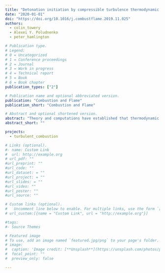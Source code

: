 ```yaml
---
title: "Detonation initiation by compressible turbulence thermodynamic fluctuations"
date: "2020-01-01"
doi: "https://doi.org/10.1016/j.combustflame.2019.11.025"
authors:
  - colin_towery
  - Alexei Y. Poludnenko
  - peter_hamlington

# Publication type.
# Legend:
# 0 = Uncategorized
# 1 = Conference proceedings
# 2 = Journal
# 3 = Work in progress
# 4 = Technical report
# 5 = Book
# 6 = Book chapter
publication_types: ["2"]

# Publication name and optional abbreviated version.
publication: "Combustion and Flame"
publication_short: "Combustion and Flame"

# Abstract and optional shortened version.
abstract: "Theory and computations have established that thermodynamic gradients created by hot spots in reac- tive gas mixtures can lead to spontaneous detonation initiation. However, the current laminar theory of the temperature-gradient mechanism for detonation initiation is restricted to idealized physical configurations. Thus, it only predicts conditions for the onset of detonations in quiescent gases, where an isolated hot spot is formed on a timescale shorter than the chemical and acoustic timescales of the gas. In this work, we extend the laminar temperature-gradient mechanism into a statistical model for predicting the detonability of an autoignitive gas experiencing compressible isotropic turbulence fluctuations. Compressible turbulence forms non-monotonic temperature fields with tightly-spaced local minima and maxima that evolve over a range of timescales, including those much larger than chemical and acoustic timescales. We examine the utility of the adapted statistical model through direct numerical simulations of compressible isotropic turbulence in premixed hydrogen-air reactants for a range of conditions. We find strong, but not conclusive, evidence that the model can predict the degree of detonability in an autoignitive gas due to turbulence-induced thermodynamic gradients."
abstract_short: ""

projects:
  - turbulent_combustion

# Links (optional).
#- name: Custom Link
#  url: http://example.org
# url_pdf: ""
#url_preprint: ""
#url_code: ""
#url_dataset: = ""
#url_project: = ""
#url_slides: = ""
#url_video: ""
#url_poster: ""
#url_source: ""

# Custom links (optional).
#   Uncomment line below to enable. For multiple links, use the form `[{...}, {...}, {...}]`.
# url_custom:[{name = "Custom Link", url = "http://example.org"}]

#tags:
#- Source Themes

# Featured image
# To use, add an image named `featured.jpg/png` to your page's folder.
# image:
#  caption: 'Image credit: [**Unsplash**](https://unsplash.com/photos/pLCdAaMFLTE)'
#  focal_point: ""
#  preview_only: false

---
```

